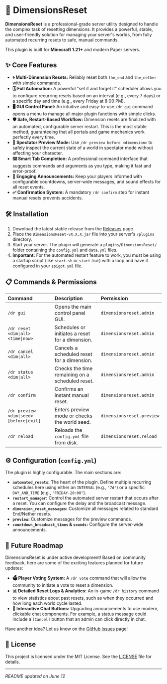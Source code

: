# 🌌 DimensionsReset

[](https:/github.com/Mike4947/DimensionsReset/actions)
[](https://github.com/Mike4947/DimensionsReset/releases)
[](https://www.google.com/search?q=./LICENSE)

**DimensionsReset** is a professional-grade server utility designed to handle the complex task of resetting dimensions. It provides a powerful, stable, and user-friendly solution for managing your server's worlds, from fully automated recurring resets to safe, manual commands.

This plugin is built for **Minecraft 1.21+** and modern Paper servers.

## ✨ Core Features

  * **🌀 Multi-Dimension Resets:** Reliably reset both `the_end` and `the_nether` with simple commands.
  * **🗓️ Full Automation:** A powerful "set it and forget it" scheduler allows you to configure recurring resets based on an interval (e.g., every 7 days) or a specific day and time (e.g., every Friday at 8:00 PM).
  * **🖥️ GUI Control Panel:** An intuitive and easy-to-use `/dr gui` command opens a menu to manage all major plugin functions with simple clicks.
  * **🛡️ Safe, Restart-Based Workflow:** Dimension resets are finalized with an automated, configurable server restart. This is the most stable method, guaranteeing that all portals and game mechanics work perfectly every time.
  * **🔭 Spectator Preview Mode:** Use `/dr preview before <dimension>` to safely inspect the current state of a world in spectator mode without affecting your character.
  * **⌨️ Smart Tab Completion:** A professional command interface that suggests commands and arguments as you type, making it fast and error-proof.
  * **📢 Engaging Announcements:** Keep your players informed with configurable countdowns, server-wide messages, and sound effects for all reset events.
  * **✅ Confirmation System:** A mandatory `/dr confirm` step for instant manual resets prevents accidents.

## 🛠️ Installation

1.  Download the latest stable release from the [Releases](https://github.com/Mike4947/DimensionsReset/releases) page.
2.  Place the `DimensionsReset-vX.X.X.jar` file into your server's `/plugins` directory.
3.  Start your server. The plugin will generate a `plugins/DimensionsReset/` folder containing the `config.yml` and `data.yml` files.
4.  **Important:** For the automated restart feature to work, you must be using a startup script (like `start.sh` or `start.bat`) with a loop and have it configured in your `spigot.yml` file.

## 📋 Commands & Permissions

| Command | Description | Permission |
| :--- | :--- | :--- |
| `/dr gui` | Opens the main control panel GUI. | `dimensionsreset.admin` |
| `/dr reset <dim\|all> <time\|now>` | Schedules or initiates a reset for a dimension. | `dimensionsreset.admin` |
| `/dr cancel <dim\|all>` | Cancels a scheduled reset for a dimension. | `dimensionsreset.admin` |
| `/dr status <dim\|all>` | Checks the time remaining on a scheduled reset. | `dimensionsreset.admin` |
| `/dr confirm` | Confirms an instant manual reset. | `dimensionsreset.admin` |
| `/dr preview <dim\|seed> [before\|exit]`| Enters preview mode or checks the world seed. | `dimensionsreset.preview` |
| `/dr reload` | Reloads the `config.yml` file from disk. | `dimensionsreset.reload` |

## ⚙️ Configuration (`config.yml`)

The plugin is highly configurable. The main sections are:

  * **`automated_resets`:** The heart of the plugin. Define multiple recurring schedules here using either an `INTERVAL` (e.g., `"7d"`) or a specific `DAY_AND_TIME` (e.g., `"FRIDAY-20:00"`).
  * **`restart_manager`:** Control the automated server restart that occurs after a reset. You can configure the delay and the broadcast message.
  * **`dimension_reset_messages`:** Customize all messages related to standard End/Nether resets.
  * **`preview`:** Customize messages for the preview commands.
  * **`countdown_broadcast_times` & `sounds`:** Configure the server-wide announcements.

## 🚀 Future Roadmap

DimensionsReset is under active development\! Based on community feedback, here are some of the exciting features planned for future updates:

  * **🗳️ Player Voting System:** A `/dr vote` command that will allow the community to initiate a vote to reset a dimension.
  * **📊 Detailed Reset Logs & Analytics:** An in-game `/dr history` command to view statistics about past resets, such as when they occurred and how long each world cycle lasted.
  * **💬 Interactive Chat Buttons:** Upgrading announcements to use modern, clickable chat components. For example, a status message could include a `[Cancel]` button that an admin can click directly in chat.

Have another idea? Let us know on the [GitHub Issues](https://github.com/Mike4947/Dimensions-Reset/issues) page\!

## 📜 License

This project is licensed under the MIT License. See the [LICENSE](https://www.google.com/search?q=./LICENSE) file for details.

-----

*README updated on June 12*
